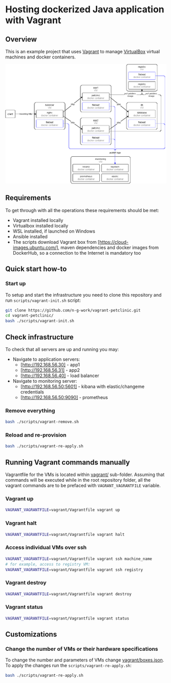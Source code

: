 # Hosting dockerized Java application with Vagrant

## Overview

This is an example project that uses [Vagrant](https://www.vagrantup.io/) to manage [VirtualBox](https://www.virtualbox.org/) virtual machines and docker containers.

![landscape](images/containers.png)

## Requirements

To get through with all the operations these requirements should be met:

* Vagrant installed locally
* Virtualbox installed locally
* WSL installed, if launched on Windows
* Ansible installed
* The scripts download Vagrant box from [https://cloud-images.ubuntu.com/], maven dependencies and docker images from DockerHub, so a connection to the Internet is mandatory too

## Quick start how-to

### Start up

To setup and start the infrastructure you need to clone this repository and run `scripts/vagrant-init.sh` script:

```bash
git clone https://github.com/n-g-work/vagrant-petclinic.git
cd vagrant-petclinic/
bash ./scripts/vagrant-init.sh
```

## Check infrastructure

To check that all servers are up and running you may:

* Navigate to application servers:
  * [http://192.168.56.30] - app1
  * [http://192.168.56.31] - app2
  * [http://192.168.56.40] - load balancer
* Navigate to monitoring server:
  * [http://192.168.56.50:5601] - kibana with elastic/changeme credentials
  * [http://192.168.56.50:9090] - prometheus

### Remove everything

```bash
bash ./scripts/vagrant-remove.sh
```

### Reload and re-provision

```bash
bash ./scripts/vagrant-re-apply.sh
```

## Running Vagrant commands manually

Vagrantfile for the VMs is located within [vagrant/](vagrant/) sub-folder. Assuming that commands will be executed while in the root repository folder, all the vagrant commands are to be prefaced with `VAGRANT_VAGRANTFILE` variable.

### Vagrant up

```bash
VAGRANT_VAGRANTFILE=vagrant/Vagrantfile vagrant up
```

### Vagrant halt

```bash
VAGRANT_VAGRANTFILE=vagrant/Vagrantfile vagrant halt
```

### Access individual VMs over ssh

```bash
VAGRANT_VAGRANTFILE=vagrant/Vagrantfile vagrant ssh machine_name
# for example, access to registry VM:
VAGRANT_VAGRANTFILE=vagrant/Vagrantfile vagrant ssh registry
```

### Vagrant destroy

```bash
VAGRANT_VAGRANTFILE=vagrant/Vagrantfile vagrant destroy
```

### Vagrant status

```bash
VAGRANT_VAGRANTFILE=vagrant/Vagrantfile vagrant status
```

## Customizations

### Change the number of VMs or their hardware specifications

To change the number and parameters of VMs change [vagrant/boxes.json](vagrant/boxes.json).
To apply the changes run the `scripts/vagrant-re-apply.sh`:

```bash
bash ./scripts/vagrant-re-apply.sh
```
